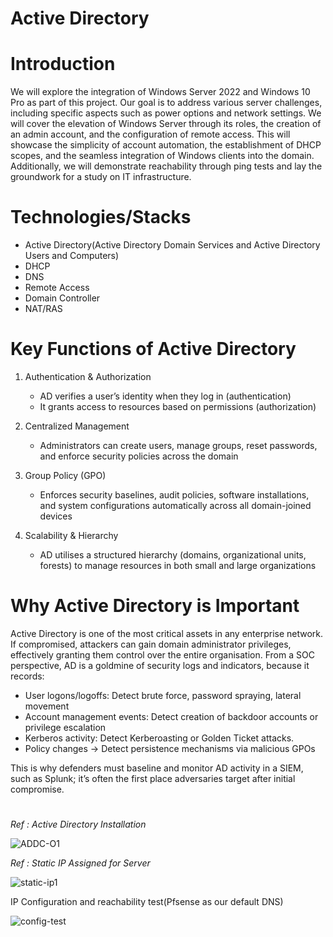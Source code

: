 # Active Directory

# Introduction

We will explore the integration of Windows Server 2022 and Windows 10 Pro as part of this project. Our goal is to address various server challenges, including specific aspects such as power options and network settings. We will cover the elevation of Windows Server through its roles, the creation of an admin account, and the configuration of remote access. This will showcase the simplicity of account automation, the establishment of DHCP scopes, and the seamless integration of Windows clients into the domain. Additionally, we will demonstrate reachability through ping tests and lay the groundwork for a study on IT infrastructure. 
#

# Technologies/Stacks
- Active Directory(Active Directory Domain Services and Active Directory Users and Computers)
- DHCP
- DNS
- Remote Access
- Domain Controller
- NAT/RAS
#

# Key Functions of Active Directory

1. Authentication & Authorization
   - AD verifies a user’s identity when they log in (authentication)
   - It grants access to resources based on permissions (authorization)

2. Centralized Management
   - Administrators can create users, manage groups, reset passwords, and enforce security policies across the domain

3. Group Policy (GPO)
   - Enforces security baselines, audit policies, software installations, and system configurations automatically across all domain-joined devices

4. Scalability & Hierarchy
   - AD utilises a structured hierarchy (domains, organizational units, forests) to manage resources in both small and large organizations
#

# Why Active Directory is Important

Active Directory is one of the most critical assets in any enterprise network. If compromised, attackers can gain domain administrator privileges, effectively granting them control over the entire organisation.
From a SOC perspective, AD is a goldmine of security logs and indicators, because it records:

   - User logons/logoffs: Detect brute force, password spraying, lateral movement
   - Account management events: Detect creation of backdoor accounts or privilege escalation
   - Kerberos activity: Detect Kerberoasting or Golden Ticket attacks.
   - Policy changes → Detect persistence mechanisms via malicious GPOs

This is why defenders must baseline and monitor AD activity in a SIEM, such as Splunk; it’s often the first place adversaries target after initial compromise.
#

*Ref : Active Directory Installation*

![ADDC-O1](https://github.com/user-attachments/assets/74019068-e734-418e-87d6-42847b4fb0d6)

*Ref : Static IP Assigned for Server*

![static-ip1](https://github.com/user-attachments/assets/5a1edbc3-e605-4eec-8675-338f28ee7c37)

IP Configuration and reachability test(Pfsense as our default DNS)

![config-test](https://github.com/user-attachments/assets/9b578642-bb97-4e65-be17-81d5ff2bec14)
